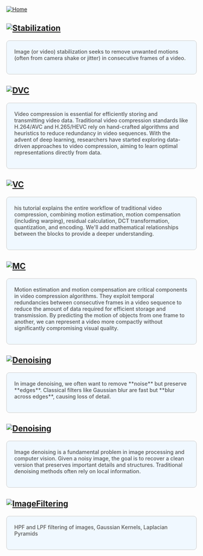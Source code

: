 [![Home](https://img.shields.io/badge/Home-Click%20Here-blue?style=flat&logo=homeadvisor&logoColor=white)](../)
<br>

## [![Stabilization](https://img.shields.io/badge/Stabilization-Traditional_Video_Stabilization-blue?style=for-the-badge&logo=github)](../posts/VideoStabilization)
<div style="background-color: #f0f8ff; color: #555;font-weight: 485; padding: 20px; margin: 20px 0; border-radius: 8px; border: 1px solid #ccc;">
Image (or video) stabilization seeks to remove unwanted motions (often from camera shake or jitter) in consecutive frames of a video.
<p></p>
</div>

## [![DVC](https://img.shields.io/badge/DVC-Deep_Learning_Based_Video_Compression-blue?style=for-the-badge&logo=github)](../posts/DVC)
<div style="background-color: #f0f8ff; color: #555;font-weight: 485; padding: 20px; margin: 20px 0; border-radius: 8px; border: 1px solid #ccc;">
Video compression is essential for efficiently storing and transmitting video data. Traditional video compression standards like H.264/AVC and H.265/HEVC rely on hand-crafted algorithms and heuristics to reduce redundancy in video sequences. With the advent of deep learning, researchers have started exploring data-driven approaches to video compression, aiming to learn optimal representations directly from data.
<p></p>
</div>

## [![VC](https://img.shields.io/badge/VC-Viddeo_Compression-blue?style=for-the-badge&logo=github)](../posts/VideoCompression)
<div style="background-color: #f0f8ff; color: #555;font-weight: 485; padding: 20px; margin: 20px 0; border-radius: 8px; border: 1px solid #ccc;">
his tutorial explains the entire workflow of traditional video compression, combining motion estimation, motion compensation (including warping), residual calculation, DCT transformation, quantization, and encoding. We'll add mathematical relationships between the blocks to provide a deeper understanding.
<p></p>
</div>

## [![MC](https://img.shields.io/badge/MC-Motion_Compensation-blue?style=for-the-badge&logo=github)](../posts/MotionCompensation)
<div style="background-color: #f0f8ff; color: #555;font-weight: 485; padding: 20px; margin: 20px 0; border-radius: 8px; border: 1px solid #ccc;">
Motion estimation and motion compensation are critical components in video compression algorithms. They exploit temporal redundancies between consecutive frames in a video sequence to reduce the amount of data required for efficient storage and transmission. By predicting the motion of objects from one frame to another, we can represent a video more compactly without significantly compromising visual quality.
<p></p>
</div>

## [![Denoising](https://img.shields.io/badge/Denoising-Bilateral-Filtering-blue?style=for-the-badge&logo=github)](../posts/BilateralFiltering)
<div style="background-color: #f0f8ff; color: #555;font-weight: 485; padding: 20px; margin: 20px 0; border-radius: 8px; border: 1px solid #ccc;">
In image denoising, we often want to remove **noise** but preserve **edges**. Classical filters like Gaussian blur are fast but **blur across edges**, causing loss of detail.
<p></p>
</div>


## [![Denoising](https://img.shields.io/badge/Denoising-Non_Local_Mean-blue?style=for-the-badge&logo=github)](../posts/NLMean)
<div style="background-color: #f0f8ff; color: #555;font-weight: 485; padding: 20px; margin: 20px 0; border-radius: 8px; border: 1px solid #ccc;">
Image denoising is a fundamental problem in image processing and computer vision. Given a noisy image, the goal is to recover a clean version that preserves important details and structures. Traditional denoising methods often rely on local information.
<p></p>
</div>

## [![ImageFiltering](https://img.shields.io/badge/Image-Filtering_Kernels-blue?style=for-the-badge&logo=github)](../posts/ImageFiltering)
<div style="background-color: #f0f8ff; color: #555;font-weight: 485; padding: 20px; margin: 20px 0; border-radius: 8px; border: 1px solid #ccc;">
HPF and LPF filtering of images, Gaussian Kernels, Laplacian Pyramids
<p></p>
</div>

